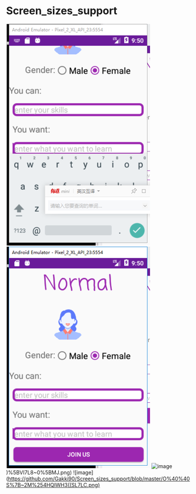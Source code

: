 # Screen_sizes_support
![image](https://github.com/Gakki90/Screen_sizes_support/blob/master/%7BDQ%5B4TNVA5XQ74%5BVGP%25U%5BM7.png)
![image](https://github.com/Gakki90/Screen_sizes_support/blob/master/3SY6%24S~EZQE%24N04Q9YSAXA0.png)
![image](https://github.com/Gakki90/Screen_sizes_support/blob/master/N%7BRKS_4SIE))%5BVI7L8~0%5BMJ.png)
![image](https://github.com/Gakki90/Screen_sizes_support/blob/master/O%40%40S%7B~2M%254HQIWH3((SL7LC.png)
